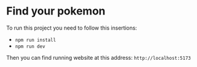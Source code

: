 # Find your pokemon

To run this project you need to follow this insertions:

- `npm run install`
- `npm run dev`

Then you can find running website at this address: `http://localhost:5173`
